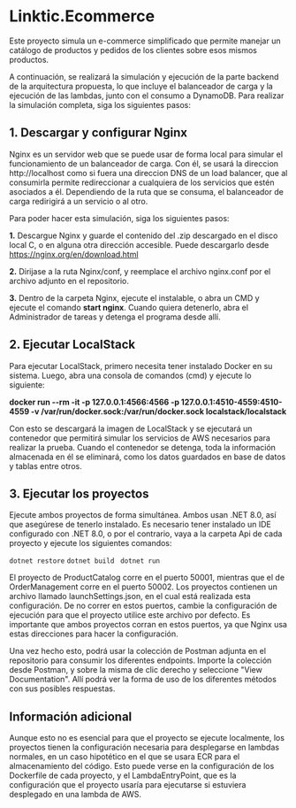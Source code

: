 # Linktic.Ecommerce

Este proyecto simula un e-commerce simplificado que permite manejar un catálogo de productos y pedidos de los clientes sobre esos mismos productos.

A continuación, se realizará la simulación y ejecución de la parte backend de la arquitectura propuesta, lo que incluye el balanceador de carga y la ejecución de las lambdas, junto con el consumo a DynamoDB. Para realizar la simulación completa, siga los siguientes pasos:

## 1. Descargar y configurar Nginx

Nginx es un servidor web que se puede usar de forma local para simular el funcionamiento de un balanceador de carga. Con él, se usará la direccion http://localhost como si fuera una direccion DNS de un load balancer, que al consumirla permite redireccionar a cualquiera de los servicios que estén asociados a él. Dependiendo de la ruta que se consuma, el balanceador de carga redirigirá a un servicio o al otro.

Para poder hacer esta simulación, siga los siguientes pasos:

**1.** Descargue Nginx y guarde el contenido del .zip descargado en el disco local C, o en alguna otra dirección accesible. Puede descargarlo desde https://nginx.org/en/download.html

**2.** Dirijase a la ruta Nginx/conf, y reemplace el archivo nginx.conf por el archivo adjunto en el repositorio.

**3.** Dentro de la carpeta Nginx, ejecute el instalable, o abra un CMD y ejecute el comando **start nginx**. Cuando quiera detenerlo, abra el Administrador de tareas y detenga el programa desde allí.


## 2. Ejecutar LocalStack

Para ejecutar LocalStack, primero necesita tener instalado Docker en su sistema. Luego, abra una consola de comandos (cmd) y ejecute lo siguiente:

**docker run --rm -it -p 127.0.0.1:4566:4566 -p 127.0.0.1:4510-4559:4510-4559 -v /var/run/docker.sock:/var/run/docker.sock localstack/localstack**

Con esto se descargará la imagen de LocalStack y se ejecutará un contenedor que permitirá simular los servicios de AWS necesarios para realizar la prueba. Cuando el contenedor se detenga, toda la información almacenada en él se eliminará, como los datos guardados en base de datos y tablas entre otros.


## 3. Ejecutar los proyectos

Ejecute ambos proyectos de forma simultánea. Ambos usan .NET 8.0, así que asegúrese de tenerlo instalado. Es necesario tener instalado un IDE configurado con .NET 8.0, o por el contrario, vaya a la carpeta Api de cada proyecto y ejecute los siguientes comandos:

`dotnet restore`
`dotnet build `
`dotnet run`

El proyecto de ProductCatalog corre en el puerto 50001, mientras que el de OrderManagement corre en el puerto 50002. Los proyectos contienen un archivo llamado launchSettings.json, en el cual está realizada esta configuración. De no correr en estos puertos, cambie la configuración de ejecución para que el proyecto utilice este archivo por defecto. Es importante que ambos proyectos corran en estos puertos, ya que Nginx usa estas direcciones para hacer la configuración.

Una vez hecho esto, podrá usar la colección de Postman adjunta en el repositorio para consumir los diferentes endpoints. Importe la colección desde Postman, y sobre la misma de clic derecho y seleccione "View Documentation". Allí podrá ver la forma de uso de los diferentes métodos con sus posibles respuestas.

## Información adicional

Aunque esto no es esencial para que el proyecto se ejecute localmente, los proyectos tienen la configuración necesaria para desplegarse en lambdas normales, en un caso hipotético en el que se usara ECR para el almacenamiento del código. Esto puede verse en la configuración de los Dockerfile de cada proyecto, y el LambdaEntryPoint, que es la configuración que el proyecto usaría para ejecutarse si estuviera desplegado en una lambda de AWS.
